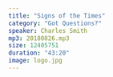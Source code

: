 ```yaml
---
title: "Signs of the Times"
category: "Got Questions?"
speaker: Charles Smith
mp3: 20180826.mp3
size: 12405751
duration: "43:20"
image: logo.jpg
---
```

